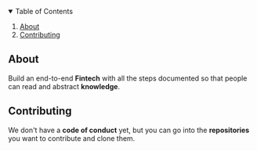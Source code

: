 <p align="center">

<details open="open">
<summary>Table of Contents</summary>
<ol>
<li>
<a href="#about">About</a>
</li>
<li>
<a href="#contributing">Contributing</a>
</li>
</ol>
</details>

## About

Build an end-to-end **Fintech** with all the steps documented so that people can read and abstract **knowledge**.

## Contributing

We don't have a **code of conduct** yet, but you can go into the **repositories** you want to contribute and clone them.
